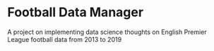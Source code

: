 # Football Data Manager
A project on implementing data science thoughts on English Premier League football data from 2013 to 2019 


